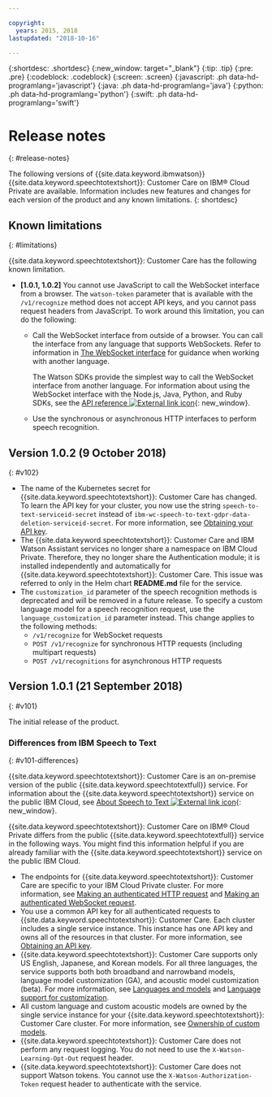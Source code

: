 ```yaml
---

copyright:
  years: 2015, 2018
lastupdated: "2018-10-16"

---
```


{:shortdesc: .shortdesc}
{:new_window: target="_blank"}
{:tip: .tip}
{:pre: .pre}
{:codeblock: .codeblock}
{:screen: .screen}
{:javascript: .ph data-hd-programlang='javascript'}
{:java: .ph data-hd-programlang='java'}
{:python: .ph data-hd-programlang='python'}
{:swift: .ph data-hd-programlang='swift'}

# Release notes
{: #release-notes}

The following versions of {{site.data.keyword.ibmwatson}} {{site.data.keyword.speechtotextshort}}: Customer Care on IBM&reg; Cloud Private are available. Information includes new features and changes for each version of the product and any known limitations.
{: shortdesc}

## Known limitations
{: #limitations}

{{site.data.keyword.speechtotextshort}}: Customer Care has the following known limitation.

-   **[1.0.1, 1.0.2]** You cannot use JavaScript to call the WebSocket interface from a browser. The `watson-token` parameter that is available with the `/v1/recognize` method does not accept API keys, and you cannot pass request headers from JavaScript. To work around this limitation, you can do the following:
    -   Call the WebSocket interface from outside of a browser. You can call the interface from any language that supports WebSockets. Refer to information in [The WebSocket interface](/docs/services/speech-to-text-icp/websockets.html) for guidance when working with another language.

        The Watson SDKs provide the simplest way to call the WebSocket interface from another language. For information about using the WebSocket interface with the Node.js, Java, Python, and Ruby SDKs, see the [API reference ![External link icon](../../icons/launch-glyph.svg "External link icon")](https://console.bluemix.net/apidocs/speech-to-text-icp){: new_window}.
    -   Use the synchronous or asynchronous HTTP interfaces to perform speech recognition.

## Version 1.0.2 (9 October 2018)
{: #v102}

-   The name of the Kubernetes secret for {{site.data.keyword.speechtotextshort}}: Customer Care has changed. To learn the API key for your cluster, you now use the string `speech-to-text-serviceid-secret` instead of `ibm-wc-speech-to-text-gdpr-data-deletion-serviceid-secret`. For more information, see [Obtaining your API key](/docs/services/speech-to-text-icp/making-requests.html#apiKey).
-   The {{site.data.keyword.speechtotextshort}}: Customer Care and IBM Watson Assistant services no longer share a namespace on IBM Cloud Private. Therefore, they no longer share the Authentication module; it is installed independently and automatically for {{site.data.keyword.speechtotextshort}}: Customer Care. This issue was referred to only in the Helm chart **README.md** file for the service.
-   The `customization_id` parameter of the speech recognition methods is deprecated and will be removed in a future release. To specify a custom language model for a speech recognition request, use the `language_customization_id` parameter instead. This change applies to the following methods:
    -   `/v1/recognize` for WebSocket requests
    -   `POST /v1/recognize` for synchronous HTTP requests (including multipart requests)
    -   `POST /v1/recognitions` for asynchronous HTTP requests

## Version 1.0.1 (21 September 2018)
{: #v101}

The initial release of the product.

### Differences from IBM Speech to Text
{: #v101-differences}

{{site.data.keyword.speechtotextshort}}: Customer Care is an on-premise version of the public {{site.data.keyword.speechtotextfull}} service. For information about the {{site.data.keyword.speechtotextshort}} service on the public IBM Cloud, see [About Speech to Text ![External link icon](../../icons/launch-glyph.svg "External link icon")](https://console.bluemix.net/docs/services/speech-to-text/index.html#about){: new_window}.

{{site.data.keyword.speechtotextshort}}: Customer Care on IBM&reg; Cloud Private differs from the public {{site.data.keyword.speechtotextfull}} service in the following ways. You might find this information helpful if you are already familiar with the {{site.data.keyword.speechtotextshort}} service on the public IBM Cloud.

-   The endpoints for {{site.data.keyword.speechtotextshort}}: Customer Care are specific to your IBM Cloud Private cluster. For more information, see [Making an authenticated HTTP request](/docs/services/speech-to-text-icp/making-requests.html#httpRequest) and [Making an authenticated WebSocket request](/docs/services/speech-to-text-icp/making-requests.html#websocketRequest).
-   You use a common API key for all authenticated requests to {{site.data.keyword.speechtotextshort}}: Customer Care. Each cluster includes a single service instance. This instance has one API key and owns all of the resources in that cluster. For more information, see [Obtaining an API key](/docs/services/speech-to-text-icp/making-requests.html#apiKey).
-   {{site.data.keyword.speechtotextshort}}: Customer Care supports only US English, Japanese, and Korean models. For all three languages, the service supports both both broadband and narrowband models, language model customization (GA), and acoustic model customization (beta). For more information, see [Languages and models](/docs/services/speech-to-text-icp/input.html#models) and [Language support for customization](/docs/services/speech-to-text-icp/custom.html#languageSupport).
-   All custom language and custom acoustic models are owned by the single service instance for your {{site.data.keyword.speechtotextshort}}: Customer Care cluster. For more information, see [Ownership of custom models](/docs/services/speech-to-text-icp/custom.html#customOwner).
-   {{site.data.keyword.speechtotextshort}}: Customer Care does not perform any request logging. You do not need to use the `X-Watson-Learning-Opt-Out` request header.
-   {{site.data.keyword.speechtotextshort}}: Customer Care does not support Watson tokens. You cannot use the `X-Watson-Authorization-Token` request header to authenticate with the service.
